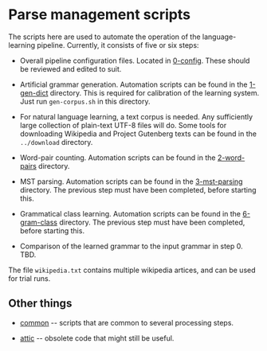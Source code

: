 
Parse management scripts
========================

The scripts here are used to automate the operation of the
language-learning pipeline. Currently, it consists of five or six steps:

* Overall pipeline configuration files. Located in
  [0-config](0-config). These should be reviewed and edited to suit.

* Artificial grammar generation. Automation scripts can be found in the
  [1-gen-dict](1-gen-dict) directory. This is required for calibration
  of the learning system. Just run `gen-corpus.sh` in this directory.

* For natural language learning, a text corpus is needed. Any
  sufficiently large collection of plain-text UTF-8 files will do.
  Some tools for downloading Wikipedia and Project Gutenberg texts
  can be found in the `../download` directory.

* Word-pair counting. Automation scripts can be found in the
  [2-word-pairs](2-word-pairs) directory.

* MST parsing. Automation scripts can be found in the
  [3-mst-parsing](3-mst-parsing) directory. The previous step must
  have been completed, before starting this.

* Grammatical class learning. Automation scripts can be found in the
  [6-gram-class](6-gram-class) directory. The previous step must
  have been completed, before starting this.

* Comparison of the learned grammar to the input grammar in step 0.
  TBD.

The file `wikipedia.txt` contains multiple wikipedia artices, and can be
used for trial runs.

Other things
-------------
* [common](common) -- scripts that are common to several processing
  steps.

* [attic](attic) -- obsolete code that might still be useful.
